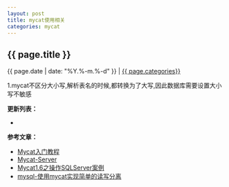 ```yaml
---
layout: post
title: mycat使用相关
categories: mycat
---
```


## {{ page.title }}

{{ page.date | date: "%Y.%-m.%-d" }} | <a href="/archive#{{ page.categories }}">{{ page.categories}}</a>


1.mycat不区分大小写,解析表名的时候,都转换为了大写,因此数据库需要设置大小写不敏感

**更新列表：**

*



**参考文章：**

* [Mycat入门教程][1]
* [Mycat-Server][2]
* [Mycat1.6之操作SQLServer案例][3]
* [mysql-使用mycat实现简单的读写分离][4]


[1]: https://blog.csdn.net/u013467442/article/details/56955846
[2]: https://github.com/MyCATApache/Mycat-Server
[3]: http://gaojingsong.iteye.com/blog/2371403
[4]: https://blog.csdn.net/j903829182/article/details/73500080